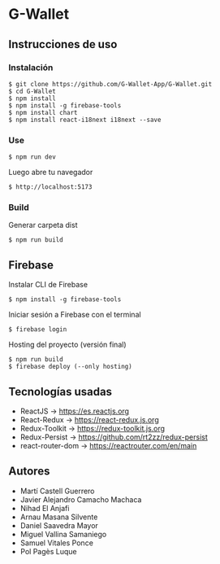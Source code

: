 # G-Wallet

## Instrucciones de uso
### Instalación
```
$ git clone https://github.com/G-Wallet-App/G-Wallet.git
$ cd G-Wallet
$ npm install
$ npm install -g firebase-tools
$ npm install chart
$ npm install react-i18next i18next --save
```
### Use
```
$ npm run dev
```
<p> Luego abre tu navegador </p>

```
$ http://localhost:5173
```

### Build
<p> Generar carpeta dist </p>

```
$ npm run build
```

## Firebase
<p> Instalar CLI de Firebase </p>

``` 
$ npm install -g firebase-tools
```
<p> Iniciar sesión a Firebase con el terminal </p>

```
$ firebase login
```
<p> Hosting del proyecto (versión final) </p>

```
$ npm run build
$ firebase deploy (--only hosting)
```

## Tecnologías usadas
- ReactJS $\rightarrow$ https://es.reactjs.org
- React-Redux $\rightarrow$ https://react-redux.js.org
- Redux-Toolkit $\rightarrow$ https://redux-toolkit.js.org
- Redux-Persist $\rightarrow$ https://github.com/rt2zz/redux-persist
- react-router-dom $\rightarrow$ https://reactrouter.com/en/main

## Autores
- Martí Castell Guerrero
- Javier Alejandro Camacho Machaca
- Nihad El Anjafi
- Arnau Masana Silvente
- Daniel Saavedra Mayor
- Miguel Vallina Samaniego
- Samuel Vitales Ponce
- Pol Pagès Luque
